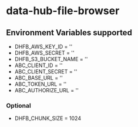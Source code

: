 # data-hub-file-browser


## Environment Variables supported
- DHFB_AWS_KEY_ID = ''
- DHFB_AWS_SECRET = ''
- DHFB_S3_BUCKET_NAME = ''
- ABC_CLIENT_ID = ''
- ABC_CLIENT_SECRET = ''
- ABC_BASE_URL = ''
- ABC_TOKEN_URL = ''
- ABC_AUTHORIZE_URL = ''

### Optional
- DHFB_CHUNK_SIZE = 1024
